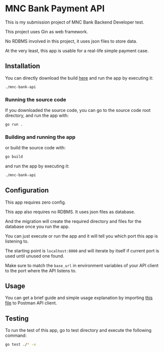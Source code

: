 # MNC Bank Payment API

This is my submission project of MNC Bank Backend Developer test.

This project uses Gin as web framework.

No RDBMS involved in this project, it uses json files to store data.

At the very least, this app is usable for a real-life simple payment case.

## Installation
You can directly download the build [here](https://github.com/abyanfalah/mnc-bank-api-submission/releases/tag/bin)
and run the app by executing it:
```bash
./mnc-bank-api
```

### Running the source code

If you downloaded the source code, you can go to the source code root directory, and run the app with:

```bash
go run .
```

### Building and running the app
or build the source code with:
```bash
go build
```
and run the app by executing it:
```bash
./mnc-bank-api
```
## Configuration
This app requires zero config.

This app also requires no RDBMS. It uses json files as database.

And the migration will create the required directory and files for the database once you run the app.

You can just execute or run the app and it will tell you which port this app is listening to.

The starting point is `localhost:8000`
and will iterate by itself if current port is used until unused one found.

Make sure to match the `base_url` in environment variables of your API client to the port where the API listens to.

## Usage
You can get a brief guide and simple usage explanation by importing [this file](https://github.com/abyanfalah/mnc-bank-api-submission/blob/main/Request%20collection.postman_collection.json) to Postman API client.

## Testing
To run the test of this app, go to test directory and execute the following command:
```bash
go test ./* -v
```